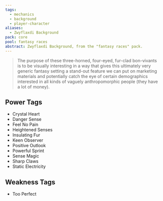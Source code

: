 ```yaml
---
tags:
  - mechanics
  - background
  - player-character
aliases:
  - Zwyflaxdi Background
pack: core
pool: fantasy races
abstract: Zwyflaxdi Background, from the "fantasy races" pack.
---
```

> The purpose of these three-horned, four-eyed, fur-clad bon-vivants is to be visually interesting in a way that gives this ultimately very generic fantasy setting a stand-out feature we can put on marketing materials and potentially catch the eye of certain demographics interested in all kinds of vaguely anthropomorphic people (they have a lot of money). 

## Power Tags
- Crystal Heart
- Danger Sense
- Feel No Pain
- Heightened Senses
- Insulating Fur
- Keen Observer
- Positive Outlook
- Powerful Sprint
- Sense Magic
- Sharp Claws
- Static Electricity

## Weakness Tags
- Too Perfect

